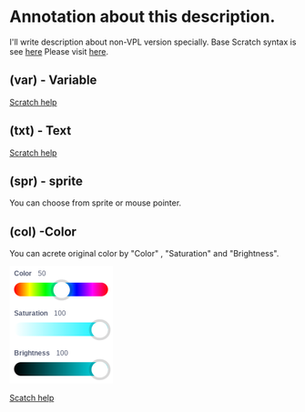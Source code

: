 # Annotation about this description.

I'll write description about non-VPL version specially.
Base Scratch syntax is see [here](https://en.scratch-wiki.info/wiki/Programming)
Please visit [here](https://en.scratch-wiki.info/wiki/Programming).
## (var) - Variable

[Scratch help](https://en.scratch-wiki.info/wiki/Variables_Tutorial)

## (txt) - Text

[Scratch help](https://en.scratch-wiki.info/wiki/String)

## (spr) - sprite 

You can choose from sprite or mouse pointer. 

## (col) -Color

You can acrete original color by "Color" , "Saturation" and "Brightness".


![Colors](./color.png)

[Scatch help](https://en.scratch-wiki.info/wiki/Sprite)
